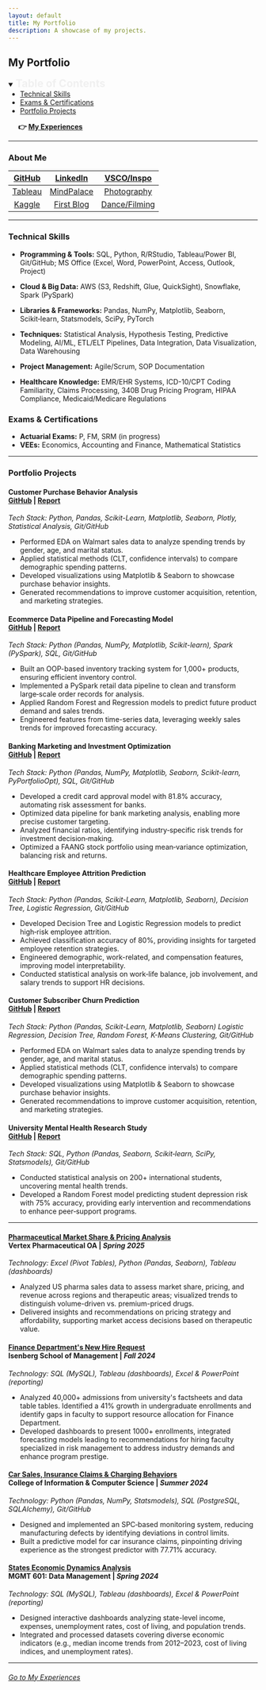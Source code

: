 ```yaml
---
layout: default
title: My Portfolio
description: A showcase of my projects.
---
```


## My Portfolio

<details open>
  <summary><span style="font-size: 1.5em; font-weight: bold; color: #f0f0f0">Table of Contents</span></summary>
  <ul style="margin: 0;">
    <!-- <li><a href="#about-me">About Me</a></li> -->
    <li><a href="#technical-skills">Technical Skills</a></li>
    <li><a href="#exams--certifications">Exams & Certifications</a></li>
    <li><a href="#portfolio-projects">Portfolio Projects</a></li>
  </ul>
  <p style="font-weight: bold; margin-left: 20px;"> 👉 <a href="./my-experiences"> My Experiences</a></p>
</details>

* * *

### About Me   

| [GitHub][gh-repos] | [LinkedIn][linkedin]     | [VSCO/Inspo][vsco]     |
|:------------------:|:------------------------:|:----------------------:|
| [Tableau][tableau] | [MindPalace][mindpalace] | [Photography][ins]     |
| [Kaggle][kaggle]   | [First Blog][blog]       | [Dance/Filming][reels] |

[gh-repos]: https://github.com/khoapham1002?tab=repositories
[tableau]: https://public.tableau.com/app/profile/kdpham.umass/vizzes
[kaggle]: https://www.kaggle.com/teenee3051
[linkedin]: https://www.linkedin.com/in/kdpham1002/
[mindpalace]: https://khoapham1002.github.io/mindpalace/categories/
[blog]: https://isenbergmarketing.wordpress.com/2023/06/12/netflix-and-learn/?fbclid=IwZXh0bgNhZW0CMTEAAR1hEqlSY2sZx2p6ysM-EFkoQkFC4r9FBFxAKLc-z-wHuv3fW_YzuziMpSc_aem_v81C0HMR5vpAzpT02UQxqA
[vsco]: https://vsco.co/teenee3051/gallery
[ins]: https://www.instagram.com/teenee_archives/
[reels]: https://www.instagram.com/teenee_archives/reels/

* * *

### Technical Skills   
- **Programming & Tools:** SQL, Python, R/RStudio, Tableau/Power BI, Git/GitHub; MS Office (Excel, Word, PowerPoint, Access, Outlook, Project)
- **Cloud & Big Data:** AWS (S3, Redshift, Glue, QuickSight), Snowflake, Spark (PySpark)
- **Libraries & Frameworks:** Pandas, NumPy, Matplotlib, Seaborn, Scikit&#8209;learn, Statsmodels, SciPy, PyTorch
- **Techniques:** Statistical Analysis, Hypothesis Testing, Predictive Modeling, AI/ML, ETL/ELT Pipelines, Data Integration, Data Visualization, Data Warehousing

- **Project Management:** Agile/Scrum, SOP Documentation
- **Healthcare Knowledge:** EMR/EHR Systems, ICD-10/CPT Coding Familiarity, Claims Processing, 340B Drug Pricing Program, HIPAA Compliance, Medicaid/Medicare Regulations

<!-- * * * -->

### Exams & Certifications
- **Actuarial Exams:** P, FM, SRM (in progress) 
- **VEEs:** Economics, Accounting and Finance, Mathematical Statistics

* * *

### Portfolio Projects

#### **Customer Purchase Behavior Analysis** <br> **[GitHub](https://github.com/khoapham1002/Customer-Purchases-Behavior-Analysis)** \| **[Report](https://github.com/khoapham1002/Customer-Purchases-Behavior-Analysis/blob/main/reports/customer-purchases-habit.pdf)**
<!-- <br> Garden Grove, CA \| Sep - Dec 2024 -->
*Tech Stack: Python, Pandas, Scikit-Learn, Matplotlib, Seaborn, Plotly, Statistical Analysis, Git/GitHub*   
- Performed EDA on Walmart sales data to analyze spending trends by gender, age, and marital status.
- Applied statistical methods (CLT, confidence intervals) to compare demographic spending patterns.
- Developed visualizations using Matplotlib & Seaborn to showcase purchase behavior insights.
- Generated recommendations to improve customer acquisition, retention, and marketing strategies.


#### **Ecommerce Data Pipeline and Forecasting Model** <br> **[GitHub](https://github.com/khoapham1002/Online-Retail_Data-Pipeline_Forecasting-Model)** \| **[Report](https://github.com/khoapham1002/Online-Retail_Data-Pipeline_Forecasting-Model/blob/main/reports/framework.pdf)**
<!-- <br> Garden Grove, CA \| Jun - Sep 2024 -->
*Tech Stack: Python (Pandas, NumPy, Matplotlib, Scikit-learn), Spark (PySpark), SQL, Git/GitHub*   
- Built an OOP-based inventory tracking system for 1,000+ products, ensuring efficient inventory control.
- Implemented a PySpark retail data pipeline to clean and transform large&#8209;scale order records for analysis.
- Applied Random Forest and Regression models to predict future product demand and sales trends.
- Engineered features from time-series data, leveraging weekly sales trends for improved forecasting accuracy.


#### **Banking Marketing and Investment Optimization** <br> **[GitHub](https://github.com/khoapham1002/Banking-Investment-Optimization-Framework)** \| **[Report](https://github.com/khoapham1002/Banking-Investment-Optimization-Framework/blob/main/reports/framework.pdf)**
<!-- <br> Garden Grove, CA \| Sep - Dec 2023 -->
*Tech Stack: Python (Pandas, NumPy, Matplotlib, Seaborn, Scikit-learn, PyPortfolioOpt), SQL, Git/GitHub*   
- Developed a credit card approval model with 81.8% accuracy, automating risk assessment for banks.
- Optimized data pipeline for bank marketing analysis, enabling more precise customer targeting.
- Analyzed financial ratios, identifying industry&#8209;specific risk trends for investment decision&#8209;making.
- Optimized a FAANG stock portfolio using mean&#8209;variance optimization, balancing risk and returns.


#### **Healthcare Employee Attrition Prediction** <br> **[GitHub](https://github.com/khoapham1002/Healthcare-Employee-Attrition-Modeling)** \| **[Report](https://github.com/khoapham1002/Healthcare-Employee-Attrition-Modeling/blob/main/reports/Employee%20Attrition%20with%20Classification%20Tree.pdf)**
<!-- <br> Garden Grove, CA \| Sep - Dec 2023 -->
*Tech Stack: Python (Pandas, Scikit-Learn, Matplotlib, Seaborn), Decision Tree, Logistic Regression, Git/GitHub*   
- Developed Decision Tree and Logistic Regression models to predict high&#8209;risk employee attrition.
- Achieved classification accuracy of 80%, providing insights for targeted employee retention strategies.
- Engineered demographic, work-related, and compensation features, improving model interpretability.
- Conducted statistical analysis on work&#8209;life balance, job involvement, and salary trends to support HR decisions.


#### **Customer Subscriber Churn Prediction** <br> **[GitHub](https://github.com/khoapham1002/Customer_Subscriber-Churn-Prediction)** \| **[Report](https://github.com/khoapham1002/Customer_Subscriber-Churn-Prediction/blob/main/reports/customer_churn.pdf)**
<!-- <br> Garden Grove, CA \| Jun - Sep 2023 -->
*Tech Stack: Python (Pandas, Scikit-Learn, Matplotlib, Seaborn) Logistic Regression, Decision Tree, Random Forest, K-Means Clustering, Git/GitHub*   
- Performed EDA on Walmart sales data to analyze spending trends by gender, age, and marital status.
- Applied statistical methods (CLT, confidence intervals) to compare demographic spending patterns.
- Developed visualizations using Matplotlib & Seaborn to showcase purchase behavior insights.
- Generated recommendations to improve customer acquisition, retention, and marketing strategies.


#### **University Mental Health Research Study** <br> **[GitHub](https://github.com/khoapham1002/University-Mental-Health-Research-Study)** \| **[Report](https://github.com/khoapham1002/University-Mental-Health-Research-Study/blob/main/reports/students_analysis.pdf)**
<!-- <br> Garden Grove, CA \| Jun - Sep 2023 -->
*Tech Stack: SQL, Python (Pandas, Seaborn, Scikit&#8209;learn, SciPy, Statsmodels), Git/GitHub*   
- Conducted statistical analysis on 200+ international students, uncovering mental health trends.
- Developed a Random Forest model predicting student depression risk with 75% accuracy, providing early intervention and recommendations to enhance peer&#8209;support programs.

---

#### **[Pharmaceutical Market Share & Pricing Analysis](https://github.com/khoapham1002/Vertex-Pharma-OA_Market-Analysis/blob/main/USMA_Coop_Exercise.ipynb)** <br> Vertex Pharmaceutical OA \| _Spring 2025_
*Technology: Excel (Pivot Tables), Python (Pandas, Seaborn), Tableau (dashboards)*   
- Analyzed US pharma sales data to assess market share, pricing, and revenue across regions and therapeutic areas; visualized trends to distinguish volume-driven vs. premium-priced drugs.
- Delivered insights and recommendations on pricing strategy and affordability, supporting market access decisions based on therapeutic value.


#### **[Finance Department's New Hire Request](https://github.com/khoapham1002/Finance-Dept-New-Hire-Request)** <br> Isenberg School of Management \| _Fall 2024_
*Technology: SQL (MySQL), Tableau (dashboards), Excel & PowerPoint (reporting)*   
- Analyzed 40,000+ admissions from university's factsheets and data table tables. Identified a 41% growth in undergraduate enrollments and identify gaps in faculty to support resource allocation for Finance Department.
- Developed dashboards to present 1000+ enrollments, integrated forecasting models leading to recommendations for hiring faculty specialized in risk management to address industry demands and enhance program prestige.


#### **[Car Sales, Insurance Claims & Charging Behaviors](https://github.com/khoapham1002/Car-Sales_Insurance-Claims_Behaviors)** <br> College of Information & Computer Science \| _Summer 2024_
*Technology: Python (Pandas, NumPy, Statsmodels), SQL (PostgreSQL, SQLAlchemy), Git/GitHub*   
- Designed and implemented an SPC&#8209;based monitoring system, reducing manufacturing defects by identifying deviations in control limits.
- Built a predictive model for car insurance claims, pinpointing driving experience as the strongest predictor with 77.71% accuracy.


#### **[States Economic Dynamics Analysis](https://github.com/khoapham1002/State-Economic-Dynamics-Analysis)** <br> MGMT 601: Data Management \| _Spring 2024_
*Technology: SQL (MySQL), Tableau (dashboards), Excel & PowerPoint (reporting)*   
- Designed interactive dashboards analyzing state-level income, expenses, unemployment rates, cost of living, and population trends.
- Integrated and processed datasets covering diverse economic indicators (e.g., median income trends from 2012–2023, cost of living indices, and unemployment rates).

* * *

###### [Go to My Experiences](./my-experiences)
